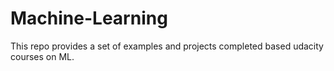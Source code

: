 # Machine-Learning
This repo provides a set of examples and projects completed based udacity courses on ML. 
